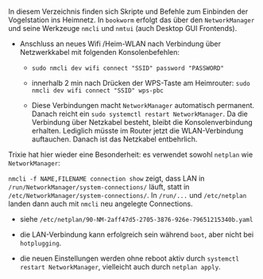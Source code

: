 <!--keywords[DHCP,ethernet,nmcli,nmtui,LAN,Netplan,NetworkManager,Trixie,WLAN,wpa_supplicant,WPS]-->

In diesem Verzeichnis finden sich Skripte und Befehle zum Einbinden der Vogelstation ins Heimnetz. In `bookworm` erfolgt das über den `NetworkManager` und seine Werkzeuge `nmcli` und `nmtui`  (auch Desktop GUI Frontends).

- Anschluss an neues Wifi /Heim-WLAN nach Verbindung über Netzwerkkabel mit folgenden Konsolenbefehlen:

  - `sudo nmcli dev wifi connect "SSID" password "PASSWORD"`

  - innerhalb 2 min nach Drücken der WPS-Taste am Heimrouter: `sudo nmcli dev wifi connect "SSID" wps-pbc`

  - Diese Verbindungen macht `NetworkManager` automatisch permanent. Danach reicht ein `sudo systemctl restart NetworkManager`. Da die Verbindung über Netzkabel besteht, bleibt die Konsolenverbindung erhalten. Lediglich müsste im Router jetzt die WLAN-Verbindung auftauchen. Danach ist das Netzkabel entbehrlich.

Trixie hat hier wieder eine Besonderheit: es verwendet sowohl `netplan` wie `NetworkManager`:

`nmcli -f NAME,FILENAME connection show` zeigt, dass LAN in `/run/NetworkManager/system-connections/` läuft, statt in `/etc/NetworkManager/system-connections/`. In `/run/...`  und `/etc/netplan` landen dann auch mit `nmcli` neu angelegte Connections.

- siehe `/etc/netplan/90-NM-2aff47d5-2705-3876-926e-79651215340b.yaml`

- die LAN-Verbindung kann erfolgreich sein während `boot`, aber nicht bei `hotplugging`.

- die neuen Einstellungen werden ohne reboot aktiv durch `systemctl restart NetworkManager`, vielleicht auch durch `netplan apply`.

    